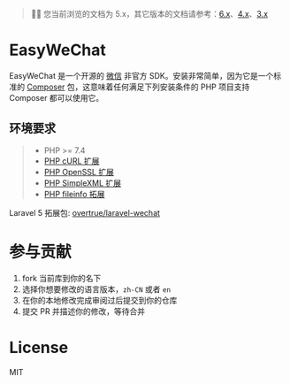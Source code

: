 > 👋🏼 您当前浏览的文档为 5.x，其它版本的文档请参考：[6.x](/docs/6.x)、[4.x](/docs/4.x)、[3.x](/docs/3.x)

# EasyWeChat

EasyWeChat 是一个开源的 [微信](http://www.wechat.com) 非官方 SDK。安装非常简单，因为它是一个标准的 [Composer](https://getcomposer.org/) 包，这意味着任何满足下列安装条件的 PHP 项目支持 Composer 都可以使用它。

## 环境要求

> - PHP >= 7.4
> - [PHP cURL 扩展](http://php.net/manual/en/book.curl.php)
> - [PHP OpenSSL 扩展](http://php.net/manual/en/book.openssl.php)
> - [PHP SimpleXML 扩展](http://php.net/manual/en/book.simplexml.php)
> - [PHP fileinfo 拓展](http://php.net/manual/en/book.fileinfo.php)

Laravel 5 拓展包: [overtrue/laravel-wechat](https://github.com/overtrue/laravel-wechat)

# 参与贡献

1. fork 当前库到你的名下
2. 选择你想要修改的语言版本，`zh-CN` 或者 `en`
3. 在你的本地修改完成审阅过后提交到你的仓库
4. 提交 PR 并描述你的修改，等待合并

# License

MIT
